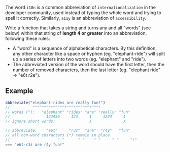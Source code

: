The word `i18n` is a common abbreviation of `internationalization` in the developer community, used instead of typing the whole word and trying to spell it correctly. Similarly, `a11y` is an abbreviation of `accessibility`.

Write a function that takes a string and turns any and all "words" (see below) within that string of **length 4 or greater** into an abbreviation, following these rules:

* A "word" is a sequence of alphabetical characters. By this definition, any other character like a space or hyphen (eg. "elephant-ride") will split up a series of letters into two words (eg. "elephant" and "ride").
* The abbreviated version of the word should have the first letter, then the number of removed characters, then the last letter (eg. "elephant ride" => "e6t r2e").

## Example

```javascript
abbreviate("elephant-rides are really fun!")
//          ^^^^^^^^*^^^^^*^^^*^^^^^^*^^^*
// words (^):   "elephant" "rides" "are" "really" "fun"
//                123456     123     1     1234     1
// ignore short words:               X              X

// abbreviate:    "e6t"     "r3s"  "are"  "r4y"   "fun"
// all non-word characters (*) remain in place
//                     "-"      " "    " "     " "     "!"
=== "e6t-r3s are r4y fun!"
```
